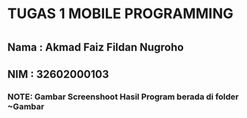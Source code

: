 <h1>TUGAS 1 MOBILE PROGRAMMING <h1>

<h2>Nama    : Akmad Faiz Fildan Nugroho

<h2>NIM     : 32602000103

 <h3> NOTE: Gambar Screenshoot Hasil Program berada di folder <b>~Gambar<b> <h3>
